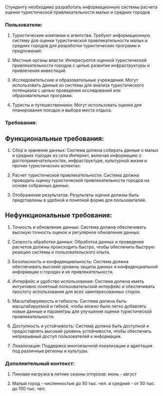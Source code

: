 Стунденту необходимо разработать информационную системы расчета оценки туристической привлекательности малых и средних городов
### Пользователи:
1. Туристические компании и агентства: Требуют информационную систему для оценки туристической привлекательности малых и средних городов для разработки туристических программ и предложений.
  
2. Местные органы власти: Интересуются оценкой туристической привлекательности городов с целью развития инфраструктуры и привлечения инвестиций.

3. Исследовательские и образовательные учреждения: Могут использовать данные из системы для анализа туристического потенциала с целью проведения исследований или образовательных программ.

4. Туристы и путешественники: Могут использовать оценки для планирования поездок и выбора места отдыха.

### Требования:
## Функциональные требования:
1. Сбор и хранение данных: Система должна собирать данные о малых и средних городах из сети Интернет, включая информацию о достопримечательностях, инфраструктуре, культурной жизни и прочих туристических аспектах.

2. Расчет туристической привлекательности: Система должна проводить оценку туристической привлекательности городов на основе собранных данных.

3. Отображение результатов: Результаты оценки должны быть представлены в удобной и понятной форме для пользователей.

## Нефункциональные требования:
1. Точность и обновление данных: Система должна обеспечивать высокую точность оценок и регулярное обновление данных.

2. Скорость обработки данных: Обработка данных и проведение расчетов должны происходить быстро, чтобы обеспечить быструю реакцию системы и пользовательского опыта.

3. Безопасность и конфиденциальность: Система должна обеспечивать высокий уровень защиты данных и конфиденциальной информации о городах и их привлекательности.

4. Интерфейс и удобство использования: Система должна иметь интуитивно понятный пользовательский интерфейс и обеспечивать простоту использования для всех заинтересованных сторон.

5. Масштабируемость и гибкость: Система должна быть масштабируемой и гибкой, чтобы можно было легко добавлять новые данные и параметры для улучшения оценки туристической привлекательности.

6. Доступность и устойчивость: Система должна быть доступной и предоставлять высокий уровень устойчивости, чтобы обеспечить непрерывный доступ пользователей к информации.

7. Локализация: Поддержка многоязычной локализации и адаптации под различные регионы и культуры.

### Дополнительный контекст:
1. Пиковая нагрузка в летние сезоны отпусков: июнь - август

2. Малый город - численностью до 50 тыс. чел. и средний - от 50 тыс. до 100 тыс. чел.
